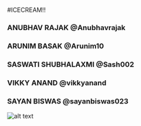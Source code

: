 #ICECREAM!!

### ANUBHAV RAJAK         @Anubhavrajak
### ARUNIM BASAK          @Arunim10
### SASWATI SHUBHALAXMI   @Sash002
### VIKKY ANAND           @vikkyanand
### SAYAN BISWAS          @sayanbiswas023

![alt text](https://i.pinimg.com/564x/c2/48/eb/c248eb292cb85b991512c02574723453.jpg)

